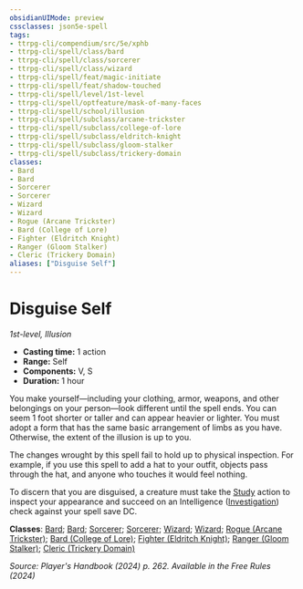 ```yaml
---
obsidianUIMode: preview
cssclasses: json5e-spell
tags:
- ttrpg-cli/compendium/src/5e/xphb
- ttrpg-cli/spell/class/bard
- ttrpg-cli/spell/class/sorcerer
- ttrpg-cli/spell/class/wizard
- ttrpg-cli/spell/feat/magic-initiate
- ttrpg-cli/spell/feat/shadow-touched
- ttrpg-cli/spell/level/1st-level
- ttrpg-cli/spell/optfeature/mask-of-many-faces
- ttrpg-cli/spell/school/illusion
- ttrpg-cli/spell/subclass/arcane-trickster
- ttrpg-cli/spell/subclass/college-of-lore
- ttrpg-cli/spell/subclass/eldritch-knight
- ttrpg-cli/spell/subclass/gloom-stalker
- ttrpg-cli/spell/subclass/trickery-domain
classes:
- Bard
- Bard
- Sorcerer
- Sorcerer
- Wizard
- Wizard
- Rogue (Arcane Trickster)
- Bard (College of Lore)
- Fighter (Eldritch Knight)
- Ranger (Gloom Stalker)
- Cleric (Trickery Domain)
aliases: ["Disguise Self"]
---
```

# Disguise Self
*1st-level, Illusion*  


- **Casting time:** 1 action
- **Range:** Self
- **Components:** V, S
- **Duration:** 1 hour

You make yourself—including your clothing, armor, weapons, and other belongings on your person—look different until the spell ends. You can seem 1 foot shorter or taller and can appear heavier or lighter. You must adopt a form that has the same basic arrangement of limbs as you have. Otherwise, the extent of the illusion is up to you.

The changes wrought by this spell fail to hold up to physical inspection. For example, if you use this spell to add a hat to your outfit, objects pass through the hat, and anyone who touches it would feel nothing.

To discern that you are disguised, a creature must take the [Study](Mechanics/rules/actions.md#Study) action to inspect your appearance and succeed on an Intelligence ([Investigation](Mechanics/rules/skills.md#Investigation)) check against your spell save DC.

**Classes**: [Bard](list-spells-classes-bard); [Bard](list-spells-classes-bard); [Sorcerer](list-spells-classes-sorcerer); [Sorcerer](list-spells-classes-sorcerer); [Wizard](list-spells-classes-wizard); [Wizard](list-spells-classes-wizard); [Rogue (Arcane Trickster)](list-spells-classes-rogue-xphb-arcane-trickster-xphb); [Bard (College of Lore)](list-spells-classes-bard-xphb-college-of-lore-xphb); [Fighter (Eldritch Knight)](list-spells-classes-fighter-xphb-eldritch-knight-xphb); [Ranger (Gloom Stalker)](list-spells-classes-ranger-xphb-gloom-stalker-xphb); [Cleric (Trickery Domain)](list-spells-classes-cleric-xphb-trickery-domain-xphb)

*Source: Player's Handbook (2024) p. 262. Available in the Free Rules (2024)*